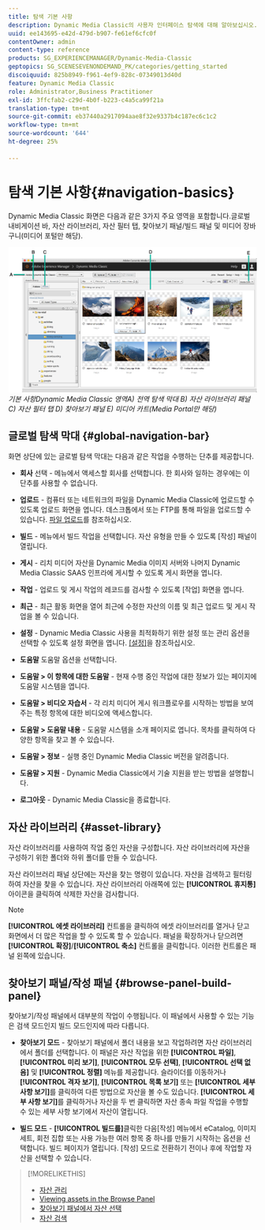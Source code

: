 ```yaml
---
title: 탐색 기본 사항
description: Dynamic Media Classic의 사용자 인터페이스 탐색에 대해 알아보십시오.
uuid: ee143695-e42d-479d-b907-fe61ef6cfc0f
contentOwner: admin
content-type: reference
products: SG_EXPERIENCEMANAGER/Dynamic-Media-Classic
geptopics: SG_SCENESEVENONDEMAND_PK/categories/getting_started
discoiquuid: 825b8949-f961-4ef9-828c-07349013d40d
feature: Dynamic Media Classic
role: Administrator,Business Practitioner
exl-id: 3ffcfab2-c29d-4b0f-b223-c4a5ca99f21a
translation-type: tm+mt
source-git-commit: eb37440a2917094aae8f32e9337b4c187ec6c1c2
workflow-type: tm+mt
source-wordcount: '644'
ht-degree: 25%

---
```


# 탐색 기본 사항{#navigation-basics}

Dynamic Media Classic 화면은 다음과 같은 3가지 주요 영역을 포함합니다.글로벌 내비게이션 바, 자산 라이브러리, 자산 필터 탭, 찾아보기 패널/빌드 패널 및 미디어 장바구니(미디어 포털만 해당).

![탐색 ](/help/assets/gs_navigation_basics_popup_popup.png)
*기본 사항Dynamic Media Classic*
*영역A) 전역 탐색 막대 B) 자산 라이브러리 패널 C) 자산 필터 탭 D) 찾아보기 패널 E) 미디어 카트(Media Portal만 해당)*

## 글로벌 탐색 막대 {#global-navigation-bar}

화면 상단에 있는 글로벌 탐색 막대는 다음과 같은 작업을 수행하는 단추를 제공합니다.

* **회사**  선택 - 메뉴에서 액세스할 회사를 선택합니다. 한 회사와 일하는 경우에는 이 단추를 사용할 수 없습니다.

* **업로드**  - 컴퓨터 또는 네트워크의 파일을 Dynamic Media Classic에 업로드할 수 있도록 업로드 화면을 엽니다. 데스크톱에서 또는 FTP를 통해 파일을 업로드할 수 있습니다. [파일 업로드](/help/uploading-files.md)를 참조하십시오.

* **빌드**  - 메뉴에서 빌드 작업을 선택합니다. 자산 유형을 만들 수 있도록 [작성] 패널이 열립니다.

* **게시**  - 리치 미디어 자산을 Dynamic Media 이미지 서버와 나머지 Dynamic Media Classic SAAS 인프라에 게시할 수 있도록 게시 화면을 엽니다.

* **작업**  - 업로드 및 게시 작업의 레코드를 검사할 수 있도록 [작업] 화면을 엽니다.

* **최근**  - 최근 활동 화면을 열어 최근에 수정한 자산의 이름 및 최근 업로드 및 게시 작업을 볼 수 있습니다.

* **설정**  - Dynamic Media Classic 사용을 최적화하기 위한 설정 또는 관리 옵션을 선택할 수 있도록 설정 화면을 엽니다. [[설정]](/help/setup-basics.md)을 참조하십시오.

* **도움말** 도움말 옵션을 선택합니다.

* **도움말 > 이 항목에 대한 도움말**  - 현재 수행 중인 작업에 대한 정보가 있는 페이지에 도움말 시스템을 엽니다.

* **도움말 > 비디오 자습서**  - 각 리치 미디어 게시 워크플로우를 시작하는 방법을 보여주는 특정 항목에 대한 비디오에 액세스합니다.

* **도움말 > 도움말 내용**  - 도움말 시스템을 소개 페이지로 엽니다. 목차를 클릭하여 다양한 항목을 찾고 볼 수 있습니다.

* **도움말 > 정보**  - 실행 중인 Dynamic Media Classic 버전을 알려줍니다.

* **도움말 > 지원**  - Dynamic Media Classic에서 기술 지원을 받는 방법을 설명합니다.

* **로그아웃**  - Dynamic Media Classic을 종료합니다.

## 자산 라이브러리 {#asset-library}

자산 라이브러리를 사용하여 작업 중인 자산을 구성합니다. 자산 라이브러리에 자산을 구성하기 위한 폴더와 하위 폴더를 만들 수 있습니다.

자산 라이브러리 패널 상단에는 자산을 찾는 명령이 있습니다. 자산을 검색하고 필터링하여 자산을 찾을 수 있습니다. 자산 라이브러리 아래쪽에 있는 **[!UICONTROL 휴지통]** 아이콘을 클릭하여 삭제한 자산을 검사합니다.

>[!NOTE]
>
>**[!UICONTROL 에셋 라이브러리]** 컨트롤을 클릭하여 에셋 라이브러리를 열거나 닫고 화면에서 더 많은 작업을 할 수 있도록 할 수 있습니다. 패널을 확장하거나 닫으려면 **[!UICONTROL 확장]**/**[!UICONTROL 축소]** 컨트롤을 클릭합니다. 이러한 컨트롤은 패널 왼쪽에 있습니다.

## 찾아보기 패널/작성 패널 {#browse-panel-build-panel}

찾아보기/작성 패널에서 대부분의 작업이 수행됩니다. 이 패널에서 사용할 수 있는 기능은 검색 모드인지 빌드 모드인지에 따라 다릅니다.

* **찾아보기 모드**  - 찾아보기 패널에서 폴더 내용을 보고 작업하려면 자산 라이브러리에서 폴더를 선택합니다. 이 패널은 자산 작업을 위한 **[!UICONTROL 파일]**, **[!UICONTROL 미리 보기]**, **[!UICONTROL 모두 선택]**, **[!UICONTROL 선택 없음]** 및 **[!UICONTROL 정렬]** 메뉴를 제공합니다. 슬라이더를 이동하거나 **[!UICONTROL 격자 보기]**, **[!UICONTROL 목록 보기]** 또는 **[!UICONTROL 세부 사항 보기]**&#x200B;를 클릭하여 다른 방법으로 자산을 볼 수도 있습니다. **[!UICONTROL 세부 사항 보기]**&#x200B;를 클릭하거나 자산을 두 번 클릭하면 자산 종속 파일 작업을 수행할 수 있는 세부 사항 보기에서 자산이 열립니다.

* **빌드 모드**  -  **[!UICONTROL 빌드를]**&#x200B;클릭한 다음[작성] 메뉴에서 eCatalog, 이미지 세트, 회전 집합 또는 사용 가능한 여러 항목 중 하나를 만들기 시작하는 옵션을 선택합니다. 빌드 페이지가 열립니다. [작성] 모드로 전환하기 전이나 후에 작업할 자산을 선택할 수 있습니다.

>[!MORELIKETHIS]
>
>* [자산 관리](about-managing-assets.md)
>* [Viewing assets in the Browse Panel](viewing-assets-browse-panel.md#viewing_assets_in_the_browse_panel)
>* [찾아보기 패널에서 자산 선택](selecting-assets-browse-panel.md#selecting_assets_in_the_browse_panel)
>* [자산 검색](searching-assets.md#searching_assets)

